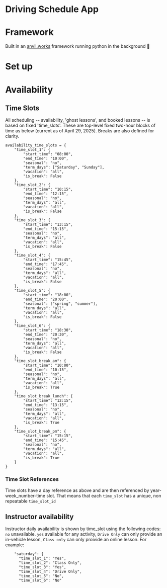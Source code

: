 # Driving Schedule App

# Framework
Built in an [anvil.works](anvil.works) framework running python in the background 🐍

# Set up

# Availability

## Time Slots

All scheduling -- availability, 'ghost lessons', and booked lessons -- is based on fixed 'time_slots'. These are top-level fixed two-hour blocks of time as below (current as of April 29, 2025). Breaks are also defined for clarity.

```
availability_time_slots = {
    "time_slot_1": {
        "start_time": "08:00",
        "end_time": "10:00",
        "seasonal": "no",
        "term_days": ["Saturday", "Sunday"],
        "vacation": "all",
        "is_break": False
    },
    "time_slot_2": {
        "start_time": "10:15",
        "end_time": "12:15",
        "seasonal": "no",
        "term_days": "all",
        "vacation": "all",
        "is_break": False
    },
    "time_slot_3": {
        "start_time": "13:15",
        "end_time": "15:15",
        "seasonal": "no",
        "term_days": "all",
        "vacation": "all",
        "is_break": False
    },
    "time_slot_4": {
        "start_time": "15:45",
        "end_time": "17:45",
        "seasonal": "no",
        "term_days": "all",
        "vacation": "all",
        "is_break": False
    },
    "time_slot_5": {
        "start_time": "18:00",
        "end_time": "20:00",
        "seasonal": ["spring", "summer"],
        "term_days": "all",
        "vacation": "all",
        "is_break": False
    },
    "time_slot_6": {
        "start_time": "18:30",
        "end_time": "20:30",
        "seasonal": "no",
        "term_days": "all",
        "vacation": "all",
        "is_break": False
    },
    "time_slot_break_am": {
        "start_time": "10:00",
        "end_time": "10:15",
        "seasonal": "no",
        "term_days": "all",
        "vacation": "all",
        "is_break": True
    },
    "time_slot_break_lunch": {
        "start_time": "12:15",
        "end_time": "13:15",
        "seasonal": "no",
        "term_days": "all",
        "vacation": "all",
        "is_break": True
    },
    "time_slot_break_pm": {
        "start_time": "15:15",
        "end_time": "15:45",
        "seasonal": "no",
        "term_days": "all",
        "vacation": "all",
        "is_break": True
    }
}
```

### Time Slot References

Time slots have a day reference as above and are then referenced by year-week_number-time slot. That means that each ```time_slot``` has a unique, non repeatable ```time_slot_id```

## Instructor availability

Instructor daily availability is shown by time_slot using the following codes: ```no``` unavailable. ```yes``` available for any activity, ```Drive Only``` can only provide an in-vehicle lesson, ```Class only``` can only proivide an online lesson. For example:

```
    "saturday": {
      "time_slot_1": "Yes",
      "time_slot_2": "Class Only",
      "time_slot_3": "Yes",
      "time_slot_4": "Drive Only",
      "time_slot_5": "No",
      "time_slot_6": "No"
```
